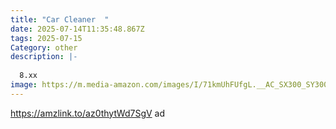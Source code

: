```yaml
---
title: "Car Cleaner  "
date: 2025-07-14T11:35:48.867Z
tags: 2025-07-15
Category: other
description: |-
  
  8.xx
image: https://m.media-amazon.com/images/I/71kmUhFUfgL.__AC_SX300_SY300_QL70_FMwebp_.jpg
---
```

https://amzlink.to/az0thytWd7SgV   ad